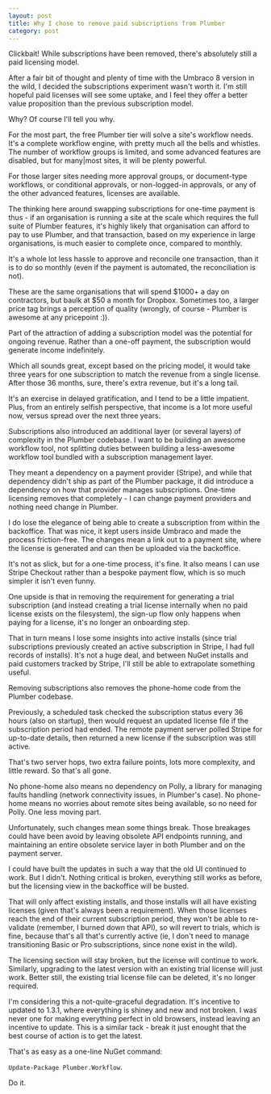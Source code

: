 ```yaml
---
layout: post
title: Why I chose to remove paid subscriptions from Plumber
category: post
---
```


Clickbait! While subscriptions have been removed, there's absolutely still a paid licensing model. 

After a fair bit of thought and plenty of time with the Umbraco 8 version in the wild, I decided the subscriptions experiment wasn't worth it. I'm still hopeful paid licenses will see some uptake, and I feel they offer a better value proposition than the previous subscription model.

Why? Of course I'll tell you why.

For the most part, the free Plumber tier will solve a site's workflow needs. It's a complete workflow engine, with pretty much all the bells and whistles. The number of workflow groups is limited, and some advanced features are disabled, but for many|most sites, it will be plenty powerful.

For those larger sites needing more approval groups, or document-type workflows, or conditional approvals, or non-logged-in approvals, or any of the other advanced features, licenses are available.

The thinking here around swapping subscriptions for one-time payment is thus - if an organisation is running a site at the scale which requires the full suite of Plumber features, it's highly likely that organisation can afford to pay to use Plumber, and that transaction, based on my experience in large organisations, is much easier to complete once, compared to monthly.

It's a whole lot less hassle to approve and reconcile one transaction, than it is to do so monthly (even if the payment is automated, the reconciliation is not).

These are the same organisations that will spend $1000+ a day on contractors, but baulk at $50 a month for Dropbox. Sometimes too, a larger price tag brings a perception of quality (wrongly, of course - Plumber is awesome at any pricepoint :)).

Part of the attraction of adding a subscription model was the potential for ongoing revenue. Rather than a one-off payment, the subscription would generate income indefinitely.

Which all sounds great, except based on the pricing model, it would take three years for one subscription to match the revenue from a single license. After those 36 months, sure, there's extra revenue, but it's a long tail.

It's an exercise in delayed gratification, and I tend to be a little impatient. Plus, from an entirely selfish perspective, that income is a lot more useful now, versus spread over the next three years.

Subscriptions also introduced an additional layer (or several layers) of complexity in the Plumber codebase. I want to be building an awesome workflow tool, not splitting duties between building a less-awesome workflow tool bundled with a subscription management layer.

They meant a dependency on a payment provider (Stripe), and while that dependency didn't ship as part of the Plumber package, it did introduce a dependency on how that provider manages subscriptions. One-time licensing removes that completely - I can change payment providers and nothing need change in Plumber.

I do lose the elegance of being able to create a subscription from within the backoffice. That was nice, it kept users inside Umbraco and made the process friction-free. The changes mean a link out to a payment site, where the license is generated and can then be uploaded via the backoffice.

It's not as slick, but for a one-time process, it's fine. It also means I can use Stripe Checkout rather than a bespoke payment flow, which is so much simpler it isn't even funny.

One upside is that in removing the requirement for generating a trial subscription (and instead creating a trial license internally when no paid license exists on the filesystem), the sign-up flow only happens when paying for a license, it's no longer an onboarding step.

That in turn means I lose some insights into active installs (since trial subscriptions previously created an active subscription in Stripe, I had full records of installs). It's not a huge deal, and between NuGet installs and paid customers tracked by Stripe, I'll still be able to extrapolate something useful.

Removing subscriptions also removes the phone-home code from the Plumber codebase.

Previously, a scheduled task checked the subscription status every 36 hours (also on startup), then would request an updated license file if the subscription period had ended. The remote payment server polled Stripe for up-to-date details, then returned a new license if the subscription was still active.

That's two server hops, two extra failure points, lots more complexity, and little reward. So that's all gone.

No phone-home also means no dependency on Polly, a library for managing faults handling (network connectivity issues, in Plumber's case). No phone-home means no worries about remote sites being available, so no need for Polly. One less moving part.

Unfortunately, such changes mean some things break. Those breakages could have been avoid by leaving obsolete API endpoints running, and maintaining an entire obsolete service layer in both Plumber and on the payment server.

I could have built the updates in such a way that the old UI continued to work. But I didn't. Nothing critical is broken, everything still works as before, but the licensing view in the backoffice will be busted.

That will only affect existing installs, and those installs will all have existing licenses (given that's always been a requirement). When those licenses reach the end of their current subscription period, they won't be able to re-validate (remember, I burned down that API), so will revert to trials, which is fine, because that's all that's currently active (ie, I don't need to manage transitioning Basic or Pro subscriptions, since none exist in the wild).

The licensing section will stay broken, but the license will continue to work. Similarly, upgrading to the latest version with an existing trial license will just work. Better still, the existing trial license file can be deleted, it's no longer required.

I'm considering this a not-quite-graceful degradation. It's incentive to updated to 1.3.1, where everything is shiney and new and not broken. I was never one for making everything perfect in old browsers, instead leaving an incentive to update. This is a similar tack - break it just enought that the best course of action is to get the latest.

That's as easy as a one-line NuGet command: 

`Update-Package Plumber.Workflow`. 

Do it.
